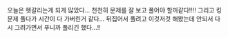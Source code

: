 오늘은 헷갈리는게 되게 많았다... 
천천히 문제를 잘 보고 풀어야 할꺼같다!!!!
그리고 킹 문제 풀다가 시간이 다 가버린거 같다...
뒤집어서 풀려고 이것저것 해봤는데 안되서 다시 그려가면서 푸니까 풀리긴 했다...!!